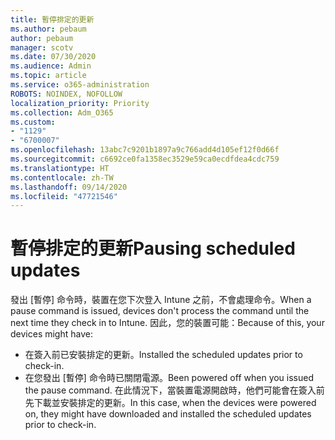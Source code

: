 ```yaml
---
title: 暫停排定的更新
ms.author: pebaum
author: pebaum
manager: scotv
ms.date: 07/30/2020
ms.audience: Admin
ms.topic: article
ms.service: o365-administration
ROBOTS: NOINDEX, NOFOLLOW
localization_priority: Priority
ms.collection: Adm_O365
ms.custom:
- "1129"
- "6700007"
ms.openlocfilehash: 13abc7c9201b1897a9c766add4d105ef12f0d66f
ms.sourcegitcommit: c6692ce0fa1358ec3529e59ca0ecdfdea4cdc759
ms.translationtype: HT
ms.contentlocale: zh-TW
ms.lasthandoff: 09/14/2020
ms.locfileid: "47721546"
---
```

# <a name="pausing-scheduled-updates"></a><span data-ttu-id="2f35a-102">暫停排定的更新</span><span class="sxs-lookup"><span data-stu-id="2f35a-102">Pausing scheduled updates</span></span>

<span data-ttu-id="2f35a-103">發出 [暫停] 命令時，裝置在您下次登入 Intune 之前，不會處理命令。</span><span class="sxs-lookup"><span data-stu-id="2f35a-103">When a pause command is issued, devices don't process the command until the next time they check in to Intune.</span></span> <span data-ttu-id="2f35a-104">因此，您的裝置可能：</span><span class="sxs-lookup"><span data-stu-id="2f35a-104">Because of this, your devices might have:</span></span>

- <span data-ttu-id="2f35a-105">在簽入前已安裝排定的更新。</span><span class="sxs-lookup"><span data-stu-id="2f35a-105">Installed the scheduled updates prior to check-in.</span></span>
- <span data-ttu-id="2f35a-106">在您發出 [暫停] 命令時已關閉電源。</span><span class="sxs-lookup"><span data-stu-id="2f35a-106">Been powered off when you issued the pause command.</span></span> <span data-ttu-id="2f35a-107">在此情況下，當裝置電源開啟時，他們可能會在簽入前先下載並安裝排定的更新。</span><span class="sxs-lookup"><span data-stu-id="2f35a-107">In this case, when the devices were powered on, they might have downloaded and installed the scheduled updates prior to check-in.</span></span>